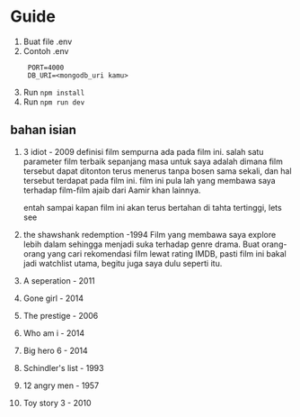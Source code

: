 # Guide

1. Buat file .env
2. Contoh .env
   ```
    PORT=4000
    DB_URI=<mongodb_uri kamu>
   ```
3. Run `npm install`
4. Run `npm run dev`

## bahan isian

1. 3 idiot - 2009
   definisi film sempurna ada pada film ini. salah satu parameter film terbaik sepanjang masa untuk saya adalah dimana film tersebut dapat ditonton terus menerus tanpa bosen sama sekali, dan hal tersebut terdapat pada film ini. film ini pula lah yang membawa saya terhadap film-film ajaib dari Aamir khan lainnya.

   entah sampai kapan film ini akan terus bertahan di tahta tertinggi, lets see

2. the shawshank redemption -1994
   Film yang membawa saya explore lebih dalam sehingga menjadi suka terhadap genre drama. Buat orang-orang yang cari rekomendasi film lewat rating IMDB, pasti film ini bakal jadi watchlist utama, begitu juga saya dulu seperti itu.

3. A seperation - 2011
4. Gone girl - 2014
5. The prestige - 2006
6. Who am i - 2014
7. Big hero 6 - 2014
8. Schindler's list - 1993
9. 12 angry men - 1957
10. Toy story 3 - 2010
